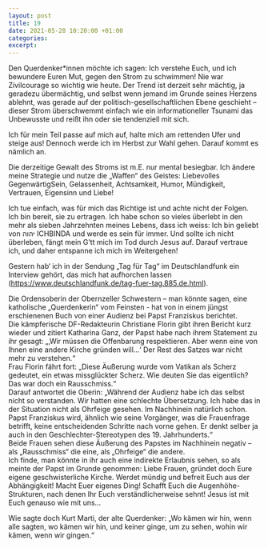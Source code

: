 ```yaml
---
layout: post
title: 19
date: 2021-05-28 10:20:00 +01:00
categories: 
excerpt: 
---
```


Den Querdenker\*innen möchte ich sagen: Ich verstehe Euch, und ich bewundere Euren Mut, gegen den Strom zu schwimmen! Nie war Zivilcourage so wichtig wie heute. Der Trend ist derzeit sehr mächtig, ja geradezu übermächtig, und selbst wenn jemand im Grunde seines Herzens ablehnt, was gerade auf der politisch-gesellschaftlichen Ebene geschieht – dieser Strom überschwemmt einfach wie ein informationeller Tsunami das Unbewusste und reißt ihn oder sie tendenziell mit sich.

Ich für mein Teil passe auf mich auf, halte mich am rettenden Ufer und steige aus! Dennoch werde ich im Herbst zur Wahl gehen. Darauf kommt es nämlich an.

Die derzeitige Gewalt des Stroms ist m.E. nur mental besiegbar. Ich ändere meine Strategie und nutze die „Waffen“ des Geistes: Liebevolles GegenwärtigSein, Gelassenheit, Achtsamkeit, Humor, Mündigkeit, Vertrauen, Eigensinn und Liebe!

Ich tue einfach, was für mich das Richtige ist und achte nicht der Folgen. Ich bin bereit, sie zu ertragen. Ich habe schon so vieles überlebt in den mehr als sieben Jahrzehnten meines Lebens, dass ich weiss: Ich bin geliebt von יהוה ICHBINDA und werde es sein für immer. Und sollte ich nicht überleben, fängt mein G’tt mich im Tod durch Jesus auf. Darauf vertraue ich, und daher entspanne ich mich im Weitergehen!

Gestern hab‘ ich in der Sendung „Tag für Tag“ im Deutschlandfunk ein Interview gehört, das mich hat aufhorchen lassen (<https://www.deutschlandfunk.de/tag-fuer-tag.885.de.html>).

Die Ordensoberin der Obernzeller Schwestern – man könnte sagen, eine katholische „Querdenkerin“ vom Feinsten - hat von in einem jüngst erschienenen Buch von einer Audienz bei Papst Franziskus berichtet.\
Die kämpferische DF-Redakteurin Christiane Florin gibt ihren Bericht kurz wieder und zitiert Katharina Ganz, der Papst habe nach ihrem Statement zu ihr gesagt: „‚Wir müssen die Offenbarung respektieren. Aber wenn eine von Ihnen eine andere Kirche gründen will…‘ Der Rest des Satzes war nicht mehr zu verstehen.“\
Frau Florin fährt fort: „Diese Äußerung wurde vom Vatikan als Scherz gedeutet, ein etwas missglückter Scherz. Wie deuten Sie das eigentlich? Das war doch ein Rausschmiss.“\
Darauf antwortet die Oberin: „Während der Audienz habe ich das selbst nicht so verstanden. Wir hatten eine schlechte Übersetzung. Ich habe das in der Situation nicht als Ohrfeige gesehen. Im Nachhinein natürlich schon. Papst Franziskus wird, ähnlich wie seine Vorgänger, was die Frauenfrage betrifft, keine entscheidenden Schritte nach vorne gehen. Er denkt selber ja auch in den Geschlechter-Stereotypen des 19. Jahrhunderts.“\
Beide Frauen sehen diese Äußerung des Papstes im Nachhinein negativ – als „Rausschmiss“ die eine, als „Ohrfeige“ die andere.\
Ich finde, man könnte in ihr auch eine indirekte Erlaubnis sehen, so als meinte der Papst im Grunde genommen: Liebe Frauen, gründet doch Eure eigene geschwisterliche Kirche. Werdet mündig und befreit Euch aus der Abhängigkeit! Macht Euer eigenes Ding! Schafft Euch die Augenhöhe-Strukturen, nach denen Ihr Euch verständlicherweise sehnt! Jesus ist mit Euch genauso wie mit uns…

Wie sagte doch Kurt Marti, der alte Querdenker: „Wo kämen wir hin, wenn alle sagten, wo kämen wir hin, und keiner ginge, um zu sehen, wohin wir kämen, wenn wir gingen.“
